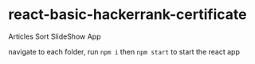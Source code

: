 # react-basic-hackerrank-certificate

Articles Sort
SlideShow App

navigate to each folder, run `npm i` then `npm start` to start the react app 
